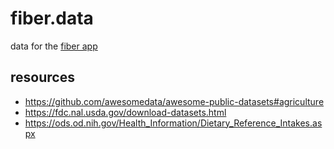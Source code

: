 # fiber.data
data for the [fiber app](https://github.com/seeris/fiber)

## resources

- https://github.com/awesomedata/awesome-public-datasets#agriculture
- https://fdc.nal.usda.gov/download-datasets.html
- https://ods.od.nih.gov/Health_Information/Dietary_Reference_Intakes.aspx
